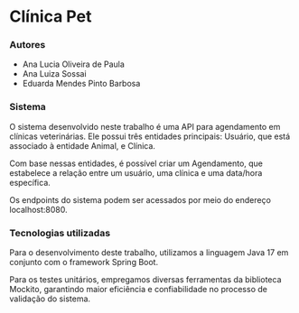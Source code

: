 # Clínica Pet

### Autores
* Ana Lucia Oliveira de Paula
* Ana Luiza Sossai
* Eduarda Mendes Pinto Barbosa

### Sistema
O sistema desenvolvido neste trabalho é uma API para agendamento em clínicas veterinárias. Ele possui três entidades principais: Usuário, que está associado à entidade Animal, e Clínica.

Com base nessas entidades, é possível criar um Agendamento, que estabelece a relação entre um usuário, uma clínica e uma data/hora específica.

Os endpoints do sistema podem ser acessados por meio do endereço localhost:8080.

### Tecnologias utilizadas
Para o desenvolvimento deste trabalho, utilizamos a linguagem Java 17 em conjunto com o framework Spring Boot.

Para os testes unitários, empregamos diversas ferramentas da biblioteca Mockito, garantindo maior eficiência e confiabilidade no processo de validação do sistema.
